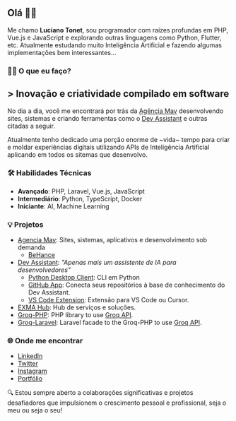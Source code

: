 ## Olá 👋🏼

Me chamo **Luciano Tonet**, sou programador com raízes profundas em PHP, Vue.js e JavaScript e explorando outras linguagens como Python, Flutter, etc. Atualmente estudando muito Inteligência Artificial e fazendo algumas implementações bem interessantes...

### 👨‍💻 O que eu faço?
## > Inovação e criatividade compilado em software
No dia a dia, você me encontrará por trás da [Agência Mav](https://agenciamav.com.br) desenvolvendo sites, sistemas e criando ferramentas como o [Dev Assistant](https://devassistant.tonet.dev) e outras citadas a seguir.

Atualmente tenho dedicado uma porção enorme de ~vida~ tempo para criar e moldar experiências digitais utilizando APIs de Inteligência Artificial aplicando em todos os sitemas que desenvolvo.

### 🛠 Habilidades Técnicas
- **Avançado**: PHP, Laravel, Vue.js, JavaScript
- **Intermediário**: Python, TypeScript, Docker
- **Iniciante**: AI, Machine Learning

### 💡 Projetos
- [Agencia Mav](https://agenciamav.com.br): Sites, sistemas, aplicativos e desenvolvimento sob demanda
  - [BeHance](https://www.behance.net/agencia-mav?locale=pt_BR)
- [Dev Assistant](https://devassistant.tonet.dev): _"Apenas mais um assistente de IA para desenvolvedores"_
  - [Python Desktop Client](https://pypi.org/project/dev-assistant-client/): CLI em Python
  - [GitHub App](https://github.com/apps/dev-assistant-app): Conecta seus repositórios à base de conhecimento do Dev Assistant.
  - [VS Code Extension](https://marketplace.visualstudio.com/items?itemName=LucianoTonet.dev-assistant-ai): Extensão para VS Code ou Cursor.
- [EXMA Hub](https://exmahub.com): Hub de serviços e soluções.
- [Groq-PHP](https://github.com/lucianotonet/groq-php?tab=readme-ov-file#readme): PHP library to use [Groq API](https://groq.com/).
- [Groq-Laravel](https://github.com/lucianotonet/groq-laravel?tab=readme-ov-file#readme): Laravel facade to the Groq-PHP to use [Groq API](https://groq.com/).

### 🌐 Onde me encontrar
- [LinkedIn](https://www.linkedin.com/in/lucianotonet/)
- [Twitter](https://twitter.com/lucianotonet/)
- [Instagram](https://www.instagram.com/lucianotonet)
- [Portfólio](https://luciano.tonet.dev/)

🔍 Estou sempre aberto a colaborações significativas e projetos desafiadores que impulsionem o crescimento pessoal e profissional, seja o meu ou seja o seu!




